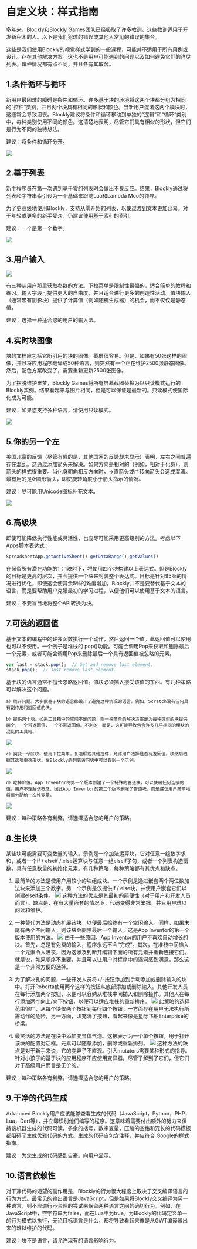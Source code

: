 # 自定义块：样式指南

多年来，Blockly和Blockly Games团队已经吸取了许多教训，这些教训适用于开发新积木的人。以下是我们犯过的错误或其他人常见的错误的集合。

这些是我们使用Blockly的视觉样式学到的一般课程，可能并不适用于所有用例或设计。存在其他解决方案。这也不是用户可能遇到的问题以及如何避免它们的详尽列表。每种情况都有点不同，并且各有其取舍。

## 1.条件循环与循环

新用户最困难的障碍是条件和循环。许多基于块的环境将这两个块都分组为相同的“控件”类别，并且两个块具有相同的形状和颜色。当新用户混淆这两个模块时，这通常会导致沮丧。Blockly建议将条件和循环移动到单独的“逻辑”和“循环”类别中，每种类别使用不同的颜色。这清楚地表明，尽管它们具有相似的形状，但它们是行为不同的独特想法。

建议：将条件和循环分开。

![](language01.png)

## 2.基于列表

新手程序员在第一次遇到基于零的列表时会做出不良反应。结果，Blockly通过将列表和字符串索引设为一个基础来跟随Lua和Lambda Moo的领导。

为了更高级地使用Blockly，支持从零开始的列表，以使过渡到文本更加容易。对于年轻或更多的新手受众，仍建议使用基于索引的索引。

建议：一个是第一个数字。

![](language02.png)

## 3.用户输入

![](language03.png)

有三种从用户那里获取参数的方法。下拉菜单是限制性最强的，适合简单的教程和练习。输入字段可提供更大的自由度，并且适合进行更多的创造性活动。值块输入（通常带有阴影块）提供了计算值（例如随机生成器）的机会，而不仅仅是静态值。

建议：选择一种适合您的用户的输入法。

## 4.实时块图像

块的文档应包括它所引用的块的图像。截屏很容易。但是，如果有50张这样的图像，并且将应用程序翻译成50种语言，则突然有一个正在维护2500张静态图像。然后，配色方案改变了，需要重新更新2500张图像。

为了摆脱维护噩梦，Blockly Games将所有屏幕截图替换为以只读模式运行的Blockly实例。结果看起来与图片相同，但是可以保证是最新的。只读模式使国际化成为可能。

建议：如果您支持多种语言，请使用只读模式。

![](language04.png)

## 5.你的另一个左

美国儿童的反馈（尽管有趣的是，其他国家的反馈却未显示）表明，左右之间普遍存在混乱。这通过添加箭头来解决。如果方向是相对的（例如，相对于化身），则箭头的样式很重要。当化身朝向相反方向时，→直箭头或↱转向箭头会造成混淆。最有用的是⟳圆形箭头，即使旋转角度小于箭头指示的情况。

建议：尽可能用Unicode图标补充文本。

![](language05.png)

## 6.高级块

即使可能降低执行性能或灵活性，也应尽可能采用更高级别的方法。考虑以下Apps脚本表达式：

```js
SpreadsheetApp.getActiveSheet().getDataRange().getValues()
```

在保留所有潜在功能的1：1映射下，将使用四个块构建以上表达式。但是Blockly的目标是更高的层次，并会提供一个块来封装整个表达式。目标是针对95％的情况进行优化，即使这会使其余5％的难度增加。Blockly并不是要替代基于文本的语言，而是要帮助用户克服最初的学习过程，以便他们可以使用基于文本的语言。

建议：不要盲目地将整个API转换为块。

## 7.可选的返回值

基于文本的编程中的许多函数执行一个动作，然后返回一个值。此返回值可以使用也可以不使用。一个例子是堆栈的 pop()功能。可能会调用Pop来获取和删除最后一个元素，或者可能会调用Pop来删除最后一个具有返回值被忽略的元素。

```js
var last = stack.pop();  // Get and remove last element.
stack.pop();  // Just remove last element.
```

基于块的语言通常不擅长忽略返回值。值块必须插入接受该值的东西。有几种策略可以解决这个问题。

    a）绕开问题。大多数基于块的语言都设计了避免这种情况的语言。例如，Scratch没有任何具有副作用和返回值的块。

    b）提供两个块。如果工具箱中的空间不是问题，则一种简单的解决方案是为每种类型的块提供两个，一个带返回值，一个不带返回值。不利的一面是，这可能导致包含许多几乎相同的模块的混乱的工具箱。

![](return1.png)

    c）突变一个区块。使用下拉菜单，复选框或其他控件，允许用户选择是否有返回值。块然后根据其选项更改形状。在Blockly的列表访问块中可以看到一个示例。

![](return3.png)

    d）吃掉价值。App Inventor的第一个版本创建了一个特殊的管道块，可以使用任何连接的值。用户不理解该概念，因此App Inventor的第二个版本删除了管道块，而是建议用户简单地将值分配给一次性变量。

![](return2.png)

建议：每种策略各有利弊，请选择适合您的用户的策略。

## 8.生长块

某些块可能需要可变数量的输入。示例是一个加法运算块，它对任意一组数字求和，或者一个if / elseif / else运算块与任意一组elseif子句，或者一个列表构造函数，具有任意数量的初始化元素。有几种策略，每种策略都有其优点和缺点。

1. 最简单的方法是使用户用较小的块组成块。一个示例是通过嵌套两个两位数加法块来添加三个数字。另一个示例是仅提供if / else块，并使用户嵌套它们以创建elseif条件。
![](mutate-compound.png)
这种方法的优点是其最初的简便性（对于用户和开发人员而言）。缺点是，在有大量嵌套的情况下，代码变得非常笨拙，并且用户难以阅读和维护。

2. 一种替代方法是动态扩展该块，以便最后始终有一个空闲输入。同样，如果末尾有两个空闲输入，则该块会删除最后一个输入。这是App Inventor的第一个版本使用的方法。
![](mutate-extra.png)
由于一些原因，App Inventor的用户不喜欢自动增长的块。首先，总是有免费的输入，程序永远不会“完成”。其次，在堆栈中间插入一个元素令人沮丧，因为这涉及到断开编辑下面的所有元素并重新连接它们。就是说，如果顺序不重要，并且可以让用户对程序中的漏洞感到满意，那么这是一个非常方便的选择。

3. 为了解决孔的问题，一些开发人员将+/-按钮添加到手动添加或删除输入的块中。打开Roberta使用两个这样的按钮从底部添加或删除输入。其他开发人员在每行添加两个按钮，以便可以容纳从堆栈中间插入和删除操作。其他人在每行添加两个向上/向下按钮，以便可以适应堆栈的重新排序。
![](mutate-add-minus.png)
此策略的选择范围很广，从每个块仅两个按钮到每行四个按钮。一方面存在用户无法执行所需动作的危险，另一方面，UI充满了按钮，看起来像是星际飞船Enterprise的桥梁。

4. 最灵活的方法是在块中添加变异体气泡。这被表示为一个单个按钮，用于打开该块的配置对话框。元素可以随意添加，删除或重新排列。
![](mutate-bubble.png)
这种方法的缺点是对于新手来说，它的变异子不直观。引入mutators需要某种形式的指导。针对小孩子的基于块的应用程序不应使用变异器。尽管了解到了它们，但它们对于高级用户而言是无价的。

建议：每种策略各有利弊，请选择适合您的用户的策略。

## 9.干净的代码生成

Advanced Blockly用户应该能够查看生成的代码（JavaScript，Python，PHP，Lua，Dart等），并立即识别他们编写的程序。这意味着需要付出额外的努力来保持该机器生成的代码可读。多余的括号，数字变量，压缩的空格和冗长的代码模板都阻碍了生成优雅代码的方式。生成的代码应包含注释，并应符合 Google的样式指南。

建议：为您生成的代码感到自豪。向用户显示。

## 10.语言依赖性

对干净代码的渴望的副作用是，Blockly的行为很大程度上取决于交叉编译语言的行为方式。最常见的输出语言是JavaScript，但是如果将Blockly交叉编译为另一种语言，则不应进行不合理的尝试来保留两种语言之间的确切行为。例如，在JavaScript中，空字符串为false，而在Lua中为true。为Blockly的代码定义单一的行为模式以执行，无论目标语言是什么，都将导致看起来像是从GWT编译器出来的难以维护的代码。

建议：块不是语言，请允许现有的语言影响行为。